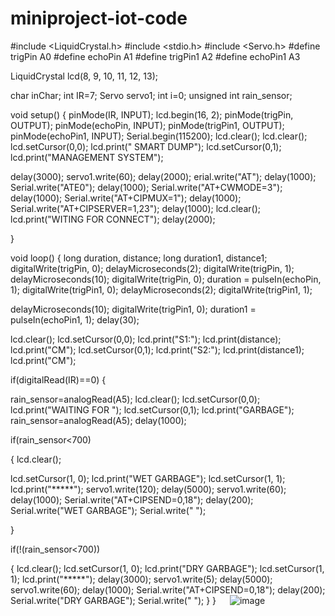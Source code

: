 # miniproject-iot-code
#include <LiquidCrystal.h>
#include <stdio.h>
#include <Servo.h>
#define trigPin A0
#define echoPin A1
#define trigPin1 A2
#define echoPin1 A3

LiquidCrystal lcd(8, 9, 10, 11, 12, 13);

char inChar;
int IR=7;
Servo servo1;
int i=0;
unsigned int rain_sensor;




void setup() {
pinMode(IR, INPUT);
lcd.begin(16, 2);
pinMode(trigPin, OUTPUT);
pinMode(echoPin, INPUT);
pinMode(trigPin1, OUTPUT);
pinMode(echoPin1, INPUT);
Serial.begin(115200);
lcd.clear();
lcd.clear();
lcd.setCursor(0,0);
lcd.print(" SMART DUMP");
lcd.setCursor(0,1);
lcd.print("MANAGEMENT SYSTEM");



delay(3000);
servo1.write(60); 
delay(2000);
erial.write("AT");
delay(1000);
Serial.write("ATE0");
delay(1000);
Serial.write("AT+CWMODE=3");
delay(1000);
Serial.write("AT+CIPMUX=1");
delay(1000);
Serial.write("AT+CIPSERVER=1,23");
delay(1000);
lcd.clear();
lcd.print("WITING FOR CONNECT");
delay(2000); 

}









void loop()
{
long duration, distance;
long duration1, distance1;
digitalWrite(trigPin, 0); 
delayMicroseconds(2);
digitalWrite(trigPin, 1);
delayMicroseconds(10); 
digitalWrite(trigPin, 0);
duration = pulseIn(echoPin, 1);
digitalWrite(trigPin1, 0); 
delayMicroseconds(2); 
digitalWrite(trigPin1, 1);





delayMicroseconds(10); 
digitalWrite(trigPin1, 0);
duration1 = pulseIn(echoPin1, 1);
delay(30); 

lcd.clear();
lcd.setCursor(0,0);
lcd.print("S1:");
lcd.print(distance);
lcd.print("CM");
lcd.setCursor(0,1);
lcd.print("S2:");
lcd.print(distance1);
lcd.print("CM");

if(digitalRead(IR)==0)
{

rain_sensor=analogRead(A5); 
lcd.clear();
lcd.setCursor(0,0);
lcd.print("WAITING FOR ");
lcd.setCursor(0,1);
lcd.print("GARBAGE");
rain_sensor=analogRead(A5); 
delay(1000);







if(rain_sensor<700)

{
lcd.clear();





lcd.setCursor(1, 0);
lcd.print("WET GARBAGE");
lcd.setCursor(1, 1);
lcd.print("*****");
servo1.write(120);
delay(5000);
servo1.write(60); 
delay(1000);
Serial.write("AT+CIPSEND=0,18");
delay(200);
Serial.write("WET GARBAGE");
Serial.write(" ");

}






if(!(rain_sensor<700))

{
lcd.clear();
lcd.setCursor(1, 0);
lcd.print("DRY GARBAGE");
lcd.setCursor(1, 1);
lcd.print("*****");
delay(3000);
servo1.write(5);
delay(5000);
servo1.write(60); 
delay(1000);
Serial.write("AT+CIPSEND=0,18");
delay(200);
Serial.write("DRY GARBAGE");
Serial.write(" ");
}
}  
![image](https://github.com/satwik8005/miniproject-demo/assets/143406522/1e8fe611-be24-403a-ab8b-af4d038aeeab)

